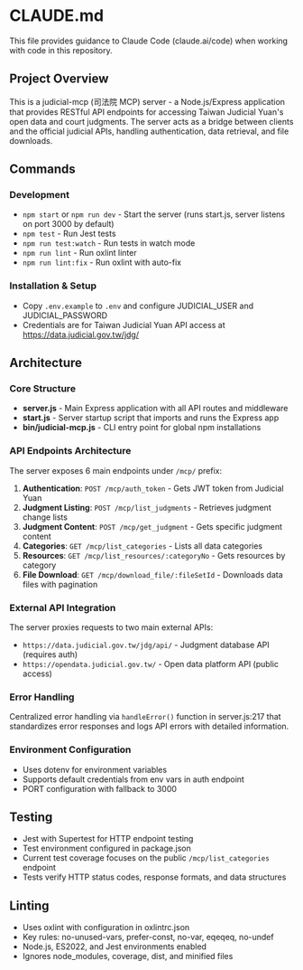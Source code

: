 # CLAUDE.md

This file provides guidance to Claude Code (claude.ai/code) when working with code in this repository.

## Project Overview

This is a judicial-mcp (司法院 MCP) server - a Node.js/Express application that provides RESTful API endpoints for accessing Taiwan Judicial Yuan's open data and court judgments. The server acts as a bridge between clients and the official judicial APIs, handling authentication, data retrieval, and file downloads.

## Commands

### Development
- `npm start` or `npm run dev` - Start the server (runs start.js, server listens on port 3000 by default)
- `npm test` - Run Jest tests
- `npm run test:watch` - Run tests in watch mode
- `npm run lint` - Run oxlint linter
- `npm run lint:fix` - Run oxlint with auto-fix

### Installation & Setup
- Copy `.env.example` to `.env` and configure JUDICIAL_USER and JUDICIAL_PASSWORD
- Credentials are for Taiwan Judicial Yuan API access at https://data.judicial.gov.tw/jdg/

## Architecture

### Core Structure
- **server.js** - Main Express application with all API routes and middleware
- **start.js** - Server startup script that imports and runs the Express app
- **bin/judicial-mcp.js** - CLI entry point for global npm installations

### API Endpoints Architecture
The server exposes 6 main endpoints under `/mcp/` prefix:

1. **Authentication**: `POST /mcp/auth_token` - Gets JWT token from Judicial Yuan
2. **Judgment Listing**: `POST /mcp/list_judgments` - Retrieves judgment change lists
3. **Judgment Content**: `POST /mcp/get_judgment` - Gets specific judgment content
4. **Categories**: `GET /mcp/list_categories` - Lists all data categories
5. **Resources**: `GET /mcp/list_resources/:categoryNo` - Gets resources by category
6. **File Download**: `GET /mcp/download_file/:fileSetId` - Downloads data files with pagination

### External API Integration
The server proxies requests to two main external APIs:
- `https://data.judicial.gov.tw/jdg/api/` - Judgment database API (requires auth)
- `https://opendata.judicial.gov.tw/` - Open data platform API (public access)

### Error Handling
Centralized error handling via `handleError()` function in server.js:217 that standardizes error responses and logs API errors with detailed information.

### Environment Configuration
- Uses dotenv for environment variables
- Supports default credentials from env vars in auth endpoint
- PORT configuration with fallback to 3000

## Testing

- Jest with Supertest for HTTP endpoint testing
- Test environment configured in package.json
- Current test coverage focuses on the public `/mcp/list_categories` endpoint
- Tests verify HTTP status codes, response formats, and data structures

## Linting

- Uses oxlint with configuration in oxlintrc.json
- Key rules: no-unused-vars, prefer-const, no-var, eqeqeq, no-undef
- Node.js, ES2022, and Jest environments enabled
- Ignores node_modules, coverage, dist, and minified files